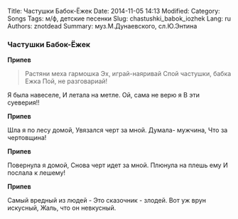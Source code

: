 Title: Частушки Бабок-Ёжек
Date: 2014-11-05 14:13
Modified: 
Category: Songs
Tags: м/ф, детские песенки
Slug: chastushki_babok_iozhek
Lang: ru
Authors: znotdead
Summary: муз.М.Дунаевского, сл.Ю.Энтина

### Частушки Бабок-Ёжек

**Припев**
>Растяни меха гармошка
Эх, играй-наяривай
Спой частушки, бабка Ежка
Пой, не разговариай!

Я была навеселе,
И летала на метле.
Ой, сама не верю я
В эти суеверия!!

**Припев**

Шла я по лесу домой,
Увязался черт за мной.
Думала- мужчина,
Что за чертовщина!

**Припев**

Повернула я домой,
Снова черт идет за мной.
Плюнула на плешь ему
И послала к лешему!

**Припев**

Самый вредный из людей -
Это сказочник - злодей.
Вот уж врун искусный,
Жаль, что он невкусный.
